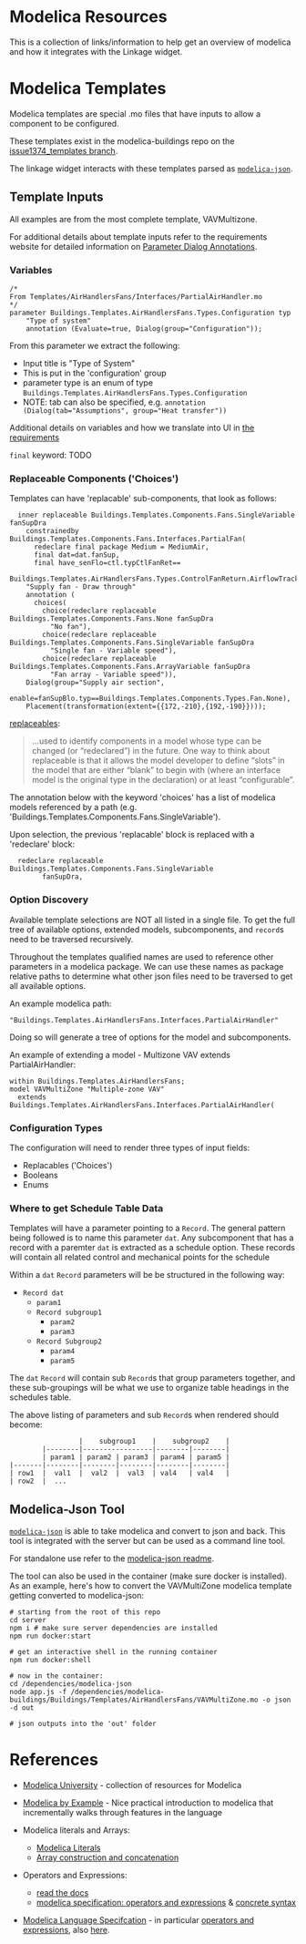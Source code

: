 # Modelica Resources

This is a collection of links/information to help get an overview of modelica and how it integrates with the Linkage widget.

# Modelica Templates

Modelica templates are special .mo files that have inputs to allow a component to be configured.

These templates exist in the modelica-buildings repo on the [issue1374_templates branch](https://github.com/lbl-srg/modelica-buildings/tree/issue1374_templates).

The linkage widget interacts with these templates parsed as [`modelica-json`](https://github.com/lbl-srg/modelica-json).

## Template Inputs

All examples are from the most complete template, VAVMultizone.

For additional details about template inputs refer to the requirements website for detailed information on [Parameter Dialog Annotations](https://lbl-srg.github.io/linkage.js/requirements.html#parameter-dialog-annotations).

### Variables

```modelica
/*
From Templates/AirHandlersFans/Interfaces/PartialAirHandler.mo
*/
parameter Buildings.Templates.AirHandlersFans.Types.Configuration typ
    "Type of system"
    annotation (Evaluate=true, Dialog(group="Configuration"));
```

From this parameter we extract the following:

- Input title is "Type of System"
- This is put in the 'configuration' group
- parameter type is an enum of type `Buildings.Templates.AirHandlersFans.Types.Configuration`
- NOTE: tab can also be specified, e.g. `annotation (Dialog(tab="Assumptions", group="Heat transfer"))`

Additional details on variables and how we translate into UI in [the requirements](https://lbl-srg.github.io/linkage.js/requirements.html#variables)

`final` keyword: TODO

### Replaceable Components ('Choices')

Templates can have 'replacable' sub-components, that look as follows:

```
  inner replaceable Buildings.Templates.Components.Fans.SingleVariable fanSupDra
    constrainedby Buildings.Templates.Components.Fans.Interfaces.PartialFan(
      redeclare final package Medium = MediumAir,
      final dat=dat.fanSup,
      final have_senFlo=ctl.typCtlFanRet==
        Buildings.Templates.AirHandlersFans.Types.ControlFanReturn.AirflowTracking)
    "Supply fan - Draw through"
    annotation (
      choices(
        choice(redeclare replaceable Buildings.Templates.Components.Fans.None fanSupDra
          "No fan"),
        choice(redeclare replaceable Buildings.Templates.Components.Fans.SingleVariable fanSupDra
          "Single fan - Variable speed"),
        choice(redeclare replaceable Buildings.Templates.Components.Fans.ArrayVariable fanSupDra
          "Fan array - Variable speed")),
    Dialog(group="Supply air section",
      enable=fanSupBlo.typ==Buildings.Templates.Components.Types.Fan.None),
    Placement(transformation(extent={{172,-210},{192,-190}})));
```

[replaceables](https://mbe.modelica.university/components/architectures/replaceable/#replaceable):

> ...used to identify components in a model whose type can be changed (or “redeclared”) in the future. One way to think about replaceable is that it allows the model developer to define “slots” in the model that are either “blank” to begin with (where an interface model is the original type in the declaration) or at least “configurable”.

The annotation below with the keyword 'choices' has a list of modelica models referenced by a path (e.g. 'Buildings.Templates.Components.Fans.SingleVariable').

Upon selection, the previous 'replacable' block is replaced with a 'redeclare' block:

```
  redeclare replaceable Buildings.Templates.Components.Fans.SingleVariable
        fanSupDra,
```

### Option Discovery

Available template selections are NOT all listed in a single file. To get the full tree of available options, extended models, subcomponents, and `record`s need to be traversed recursively.

Throughout the templates qualified names are used to reference other parameters in a modelica package. We can use these names as package relative paths to determine what other json files need to be traversed to get all available options.

An example modelica path:

```
"Buildings.Templates.AirHandlersFans.Interfaces.PartialAirHandler"
```

Doing so will generate a tree of options for the model and subcomponents.

An example of extending a model - Multizone VAV extends PartialAirHandler:

```
within Buildings.Templates.AirHandlersFans;
model VAVMultiZone "Multiple-zone VAV"
  extends Buildings.Templates.AirHandlersFans.Interfaces.PartialAirHandler(
```

### Configuration Types

The configuration will need to render three types of input fields:

- Replacables ('Choices')
- Booleans
- Enums

### Where to get Schedule Table Data

Templates will have a parameter pointing to a `Record`. The general pattern being followed is to name this parameter `dat`. Any subcomponent that has a record with a paremter `dat` is extracted as a schedule option. These records will contain all related control and mechanical points for the schedule

Within a `dat` `Record` parameters will be be structured in the following way:

- `Record dat`
  - `param1`
  - `Record subgroup1`
    - `param2`
    - `param3`
  - `Record Subgroup2`
    - `param4`
    - `param5`

The `dat` `Record` will contain sub `Record`s that group parameters together, and these sub-groupings will be what we use to organize table headings in the schedules table.

The above listing of parameters and sub `Record`s when rendered should become:

```
                 |    subgroup1    |    subgroup2    |
        |--------|-----------------|--------|--------|
        | param1 | param2 | param3 | param4 | param5 |
|-------|--------|--------|--------|--------|--------|
| row1  |  val1  |  val2  |  val3  | val4   | val4   |
| row2  |  ...
```

## Modelica-Json Tool

[`modelica-json`](https://github.com/lbl-srg/modelica-json) is able to take modelica and convert to json and back. This tool is integrated with the server but can be used as a command line tool.

For standalone use refer to the [modelica-json readme](https://lbl-srg.github.io/modelica-json/).

The tool can also be used in the container (make sure docker is installed). As an example, here's how to convert the VAVMultiZone modelica template getting converted to modelica-json:

```
# starting from the root of this repo
cd server
npm i # make sure server dependencies are installed
npm run docker:start

# get an interactive shell in the running container
npm run docker:shell

# now in the container:
cd /dependencies/modelica-json
node app.js -f /dependencies/modelica-buildings/Buildings/Templates/AirHandlersFans/VAVMultiZone.mo -o json -d out

# json outputs into the 'out' folder
```

# References

- [Modelica University](https://modelica.university/) - collection of resources for Modelica

- [Modelica by Example](https://mbe.modelica.university) -
  Nice practical introduction to modelica that incrementally walks through features in the language

- Modelica literals and Arrays:

  - [Modelica Literals](https://modelica.readthedocs.io/en/latest/lexical.html#literal-constants)
  - [Array construction and concatenation](https://modelica.readthedocs.io/en/latest/operators.html#array-constructor-operator)

- Operators and Expressions:

  - [read the docs](https://modelica.readthedocs.io/en/latest/operators.html#expressions)
  - [modelica specification: operators and expressions](https://specification.modelica.org/maint/3.5/operators-and-expressions.html) & [concrete syntax](https://specification.modelica.org/maint/3.5/modelica-concrete-syntax.html#expressions1)

- [Modelica Language Specifcation](https://specification.modelica.org/maint/3.5/introduction1.html) - in particular [operators and expressions](https://specification.modelica.org/maint/3.5/operators-and-expressions.html), also [here](https://specification.modelica.org/maint/3.5/modelica-concrete-syntax.html#expressions1).
